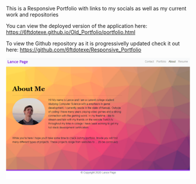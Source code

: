 This is a Responsive Portfolio with links to my socials as well as my current work and repositories 

You can view the deployed version of the application here: https://6ftdotexe.github.io/Old_Portfolio/portfolio.html

To view the Github repository as it is progressivelly updated check it out here: https://github.com/6ftdotexe/Responsive_Portfolio

![Working App Screenshot](/profile.PNG?raw=true "Working App")
